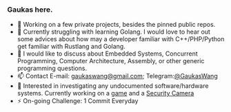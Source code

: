 ### Gaukas here.

- 🔭 Working on a few private projects, besides the pinned public repos.
- 🤔 Currently struggling with learning Golang. I would love to hear out some advices about how may a developer familiar with C++/PHP/Python get familiar with Rustlang and Golang.
- 💬 I would like to discuss about Embedded Systems, Concurrent Programming, Computer Architecture, Assembly, or other generic programming questions.
- 📫 Contact E-mail: gaukaswang@gmail.com; Telegram:[@GaukasWang](https://t.me/GaukasWang)
- 👀 Interested in investigating any undocumented software/hardware systems. Currently working on a [game](https://github.com/Gaukas/VentureSeas_SaveEditor) and a [Security Camera](https://github.com/rfenouil/IP-Camera-Neye3C) 
- ⚡ On-going Challenge: 1 Commit Everyday <!-- - *FAILED* -->

<!--
**Gaukas/Gaukas** is a ✨ _special_ ✨ repository because its `README.md` (this file) appears on your GitHub profile.

Here are some ideas to get you started:

- 🔭 I’m currently working on ...
- 🌱 I’m currently learning ...
- 👯 I’m looking to collaborate on ...
- 📫 How to reach me: ...
- 😄 Pronouns: ...
- 🤔 I’m looking for help with ...
- 💬 Ask me about ...
- ⚡ Fun fact: ...
-->

